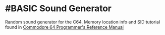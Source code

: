 #BASIC Sound Generator
===================

Random sound generator for the C64. Memory location info and SID tutorial found in [Commodore 64 Programmer's Reference Manual](http://www.commodore.ca/manuals/c64_programmers_reference/c64-programmers_reference_guide-00-toc_introduction.pdf)
